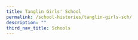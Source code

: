 ```yaml
---
title: Tanglin Girls' School
permalink: /school-histories/tanglin-girls-sch/
description: ""
third_nav_title: Schools
---
```



